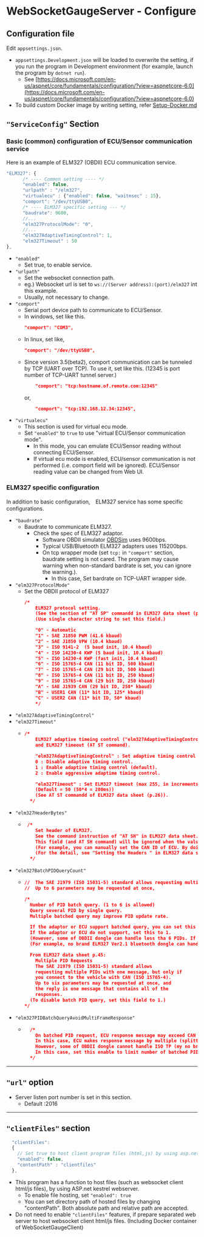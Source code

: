 # WebSocketGaugeServer - Configure

## Configuration file
Edit `appsettings.json`.
* `appsettings.Development.json` will be loaded to overwrite the setting, if you run the program in Development environment (for example, launch the program by `dotnet run`).
  * See [https://docs.microsoft.com/en-us/aspnet/core/fundamentals/configuration/?view=aspnetcore-6.0](https://docs.microsoft.com/en-us/aspnet/core/fundamentals/configuration/?view=aspnetcore-6.0)
* To build custom Docker image by writing setting, refer [Setup-Docker.md](Setup-Docker.md)

## `"ServiceConfig"` Section
### Basic (common) configuration of ECU/Sensor communication service
Here is an example of ELM327 (OBDII) ECU communication service.
```js
"ELM327": {
      /* ---- Common setting ---- */
      "enabled": false,
      "urlpath" : "/elm327",
      "virtualecu" : {"enabled": false, "waitmsec" : 15},
      "comport": "/dev/ttyUSB0",
      /* ---- ELM327 specific setting --- */
      "baudrate": 9600,
      //...
      "elm327ProtocolMode": "0",
      //...
      "elm327AdaptiveTimingControl": 1,
      "elm327Timeout" : 50
},
```
* `"enabled"`
  * Set true, to enable service.
* `"urlpath"`
  * Set the websocket connection path.
  * eg.) Websocket url is set to  `ws://(Server address):(port)/elm327` int this example.
  * Usually, not necessary to change.
* `"comport"`
  * Serial port device path to communicate to ECU/Sensor.
  * In windows, set like this.
    ```json
    "comport": "COM3",
    ```
  * In linux, set like,
    ```json
    "comport": "/dev/ttyUSB0",
    ```
  * Since version 3.5(beta2), comport communication can be tunneled by TCP (UART over TCP). To use it, set like this. (12345 is port number of TCP-UART tunnel server.)
    ```json
        "comport": "tcp:hostname.of.remote.com:12345"
    ```
    or, 
    ```json
        "comport": "tcp:192.168.12.34:12345",
    ```
* `"virtualecu"`
  * This section is used for virtual ecu mode.
  * Set `"enabled"` to `true` to use "virtual ECU/Sensor communication mode".
    * In this mode, you can emulate ECU/Sensor reading without connecting ECU/Sensor.
    * If virtual ecu mode is enabled, ECU/sensor communication is not performed (i.e. comport field will be ignored). ECU/Sensor reading value can be changed from Web UI.

### ELM327 specific configuration
In addition to basic configuration,　ELM327 service has some specific configurations.
* `"baudrate"`
  * Baudrate to communicate ELM327.
    * Check the spec of ELM327 adaptor.
      *  Software OBDII simulator [OBDSim](https://icculus.org/obdgpslogger/obdsim.html) uses 9600bps.
      * Typical USB/Bluetooth ELM327 adapters uses 115200bps.
      * On tcp wrapper mode (set `tcp:` in `"comport"` section, baudrate setting is not cared. The program may cause warning when non-standard bardrate is set, you can ignore the warning.).
        * In this case, Set bardrate on TCP-UART wrapper side.
* `"elm327ProtocolMode"`
  * Set the OBDII protocol of ELM327
    ```json
    /*
        ELM327 protocol setting.
        (See the section of "AT SP" commandd in ELM327 data sheet (p.24-25))
        (Use single character string to set this field.)

        "0" - Automatic
        "1" - SAE J1850 PWM (41.6 kbaud)
        "2" - SAE J1850 VPW (10.4 kbaud)
        "3" - ISO 9141-2  (5 baud init, 10.4 kbaud)
        "4" - ISO 14230-4 KWP (5 baud init, 10.4 kbaud)
        "5" - ISO 14230-4 KWP (fast init, 10.4 kbaud)
        "6" - ISO 15765-4 CAN (11 bit ID, 500 kbaud)
        "7" - ISO 15765-4 CAN (29 bit ID, 500 kbaud)
        "8" - ISO 15765-4 CAN (11 bit ID, 250 kbaud)
        "9" - ISO 15765-4 CAN (29 bit ID, 250 kbaud)
        "A" - SAE J1939 CAN (29 bit ID, 250* kbaud)
        "B" - USER1 CAN (11* bit ID, 125* kbaud)
        "C" - USER2 CAN (11* bit ID, 50* kbaud)
        */
    ```
* `"elm327AdaptiveTimingControl"`
* `"elm327Timeout"`
  * ```json
    /*
        ELM327 adaptive timeing control ("elm327AdaptiveTimingControl") (AT AT command), 
        and ELM327 timeout (AT ST command).

        "elm327AdaptiveTimingControl" : Set adaptive timing control mode for ELM327 (see AT0,1,2 command section of ELM327 data sheet (p.12)).
        0 : Disable adaptive timing control.
        1 : Enable adaptive timing control (default).
        2 : Enable aggressive adaptime timing control.

        "elm327Timeout" : Set ELM327 timeout (max 255, in increments of 4 msec (or 20 msec if in the J1939 protocol, with JTM5 selected)).
        (Default = 50 (50*4 = 200ms))
        (See AT ST commandd of ELM327 data sheet (p.26)). 
      */
    ```
* `"elm327HeaderBytes"`
  * ```json
     /*
        Set header of ELM327.
        See the command instruction of "AT SH" in ELM327 data sheet.
        This field (and AT SH command) will be ignored when the value is blank string ("").
        (For example, you can manually set the CAN ID of ECU. By doing this, you can eliminate unnecessay CAN traffic when multiple ECUs (ECU+TCU, etc..) exists.)
        (For the detail, see "Setting the Headers " in ELM327 data sheet.) 
      */
* `"elm327BatchPIDQueryCount"`
    * ```json      
      //  The SAE J1979 (ISO 15031-5) standard allows requesting multiple PIDs with one message, but only if you connect to the vehicle with CAN (ISO 15765-4).
      //  Up to 6 parameters may be requested at once,

      /*
        Number of PID batch query. (1 to 6 is allowed)
        Query several PID by single query.
        Multiple batched query may improve PID update rate.

        If the adaptor or ECU support batched query, you can set this value to 6.
        If the adaptor or ECU do not support, set this to 1.
        (However, some of OBDII dongle can handle less tha 6 PIDs. If you have trouble, reduce this PID count may help.)
        (For example, no brand ELM327 Ver2.1 bluetooth dongle can handle only 2 PIDs for batch.)

        From ELM327 data sheet p.45:
          Multiple PID Requests
          The SAE J1979 (ISO 15031-5) standard allows
          requesting multiple PIDs with one message, but only if
          you connect to the vehicle with CAN (ISO 15765-4).
          Up to six parameters may be requested at once, and
          the reply is one message that contains all of the
          responses.
        (To disable batch PID query, set this field to 1.)
      */
      ```
* `"elm327PIDBatchQueryAvoidMultiFrameResponse" `
  * ```json
      /*
        On batched PID request, ECU response message may exceed CAN payload length (of 8bytes include mode and size bytes.)
        In this case, ECU makes response message by multiple (splitted) CAN data frames using ISO-TP (ISO 15765-2)
        However, some of OBDII dongle cannot handle ISO TP (my no brand chinese ELM327V2.1 dongle (maybe unofficial clone) cannot handle ISO-TP).
        In this case, set this enable to limit number of batched PID query to avoid multi CAN frame response.
      */
    ```
---
## `"url"` option
* Server listen port number is set in this section.
  * Default :2016
---
## `"clientFiles"` section
```js
  "clientFiles":
  {
    // Set true to host client program files (html,js) by using asp.net Kestrel web server
    "enabled": false,
    "contentPath" : "clientfiles"
  },
```

* This program has a function to host files (such as websocket client html/js files), by using ASP.net kestrel webserver.
  * To enable file hosting, set `"enabled": true`
  * You can set directory path of hosted files by changing "contentPath". Both absolute path and relative path are accepted.
* Do not need to enable `"clientFiles"` features, if prepare separated web server to host websocket client html/js files. (Including Docker container of WebSocketGaugeClient)
